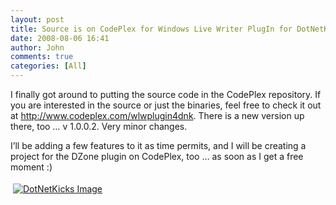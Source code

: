 ```yaml
---
layout: post
title: Source is on CodePlex for Windows Live Writer PlugIn for DotNetKicks
date: 2008-08-06 16:41
author: John
comments: true
categories: [All]
---
```

<p>I finally got around to putting the source code in the CodePlex repository. If you are interested in the source or just the binaries, feel free to check it out at <a title="http://www.codeplex.com/wlwplugin4dnk" href="http://www.codeplex.com/wlwplugin4dnk">http://www.codeplex.com/wlwplugin4dnk</a>. There is a new version up there, too … v 1.0.0.2. Very minor changes. </p>  <p>I’ll be adding a few features to it as time permits, and I will be creating a project for the DZone plugin on CodePlex, too … as soon as I get a free moment :)</p><div class="wlWriterHeaderFooter" style="text-align:left; margin:0px; padding:4px 4px 4px 4px;"><a href="http://www.dotnetkicks.com/kick/?url=/all/source-is-on-codeplex-for-windows-live-writer-plugin-for-dotnetkicks/"><img src="http://www.dotnetkicks.com/Services/Images/KickItImageGenerator.ashx?url=/all/source-is-on-codeplex-for-windows-live-writer-plugin-for-dotnetkicks/&amp;bgcolor=0080C0&amp;fgcolor=FFFFFF&amp;border=000000&amp;cbgcolor=D4E1ED&amp;cfgcolor=000000" alt="DotNetKicks Image" border="0/"></a></div><div class="wlWriterHeaderFooter" style="text-align:left; margin:0px; padding:4px 4px 4px 4px;"><script type="text/javascript">var dzone_url = '/all/source-is-on-codeplex-for-windows-live-writer-plugin-for-dotnetkicks/';</script><script type="text/javascript">var dzone_title = 'Source is on CodePlex for Windows Live Writer PlugIn for DotNetKicks';</script><script type="text/javascript">var dzone_blurb = 'Source is on CodePlex for Windows Live Writer PlugIn for DotNetKicks';</script><script type="text/javascript">var dzone_style = '1';</script><script language="javascript" src="http://widgets.dzone.com/widgets/zoneit.js"></script> </div>

